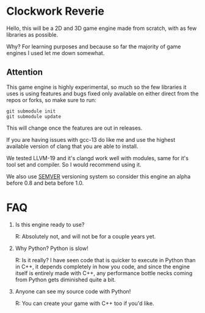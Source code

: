 # Clockwork Reverie
Hello, this will be a 2D and 3D game engine made from scratch, with as few
libraries as possible.

Why?
For learning purposes and because so far the majority of game engines I used
let me down somewhat.

## Attention
This game engine is highly experimental, so much so the few libraries it uses
is using features and bugs fixed only available on either direct from the repos
or forks, so make sure to run:
```
git submodule init
git submodule update
```

This will change once the features are out in releases.

If you are having issues with gcc-13 do like me and use the highest available
version of clang that you are able to install.

We tested LLVM-19 and it's clangd work well with modules, same for it's tool
set and compiler. So I would recommend using it.

We also use [SEMVER](https://semver.org/) versioning system so consider this
engine an alpha before 0.8 and beta before 1.0.

# FAQ

1. Is this engine ready to use?

   R: Absolutely not, and will not be for a couple years yet.

2. Why Python? Python is slow!

   R: Is it really? I have seen code that is quicker to execute in Python than
   in C++, it depends completely in how you code, and since the engine itself
   is entirely made with C++, any performance bottle necks coming from Python
   gets diminished quite a bit.

3. Anyone can see my source code with Python!

   R: You can create your game with C++ too if you'd like.

